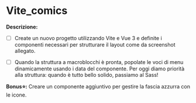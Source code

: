 # Vite_comics

**Descrizione:**
- [ ] Create un nuovo progetto utilizzando Vite e Vue 3 e definite i componenti necessari per strutturare il layout come da screenshot allegato.

- [ ] Quando la struttura a macroblocchi è pronta, popolate le voci di menu dinamicamente usando i data del componente.
Per oggi diamo priorità alla struttura: quando è tutto bello solido, passiamo al Sass!

**Bonus:star::**
Creare un componente aggiuntivo per gestire la fascia azzurra con le icone.